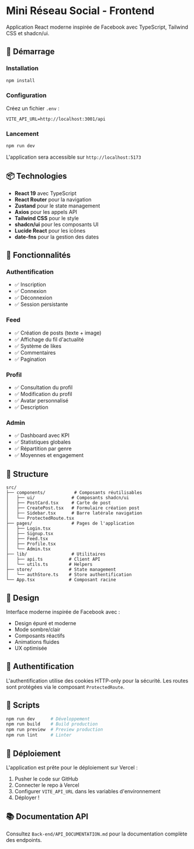 # Mini Réseau Social - Frontend

Application React moderne inspirée de Facebook avec TypeScript, Tailwind CSS et shadcn/ui.

## 🚀 Démarrage

### Installation

```bash
npm install
```

### Configuration

Créez un fichier `.env` :

```env
VITE_API_URL=http://localhost:3001/api
```

### Lancement

```bash
npm run dev
```

L'application sera accessible sur `http://localhost:5173`

## 📦 Technologies

- **React 19** avec TypeScript
- **React Router** pour la navigation
- **Zustand** pour le state management
- **Axios** pour les appels API
- **Tailwind CSS** pour le style
- **shadcn/ui** pour les composants UI
- **Lucide React** pour les icônes
- **date-fns** pour la gestion des dates

## 🎨 Fonctionnalités

### Authentification
- ✅ Inscription
- ✅ Connexion
- ✅ Déconnexion
- ✅ Session persistante

### Feed
- ✅ Création de posts (texte + image)
- ✅ Affichage du fil d'actualité
- ✅ Système de likes
- ✅ Commentaires
- ✅ Pagination

### Profil
- ✅ Consultation du profil
- ✅ Modification du profil
- ✅ Avatar personnalisé
- ✅ Description

### Admin
- ✅ Dashboard avec KPI
- ✅ Statistiques globales
- ✅ Répartition par genre
- ✅ Moyennes et engagement

## 📁 Structure

```
src/
├── components/           # Composants réutilisables
│   ├── ui/              # Composants shadcn/ui
│   ├── PostCard.tsx     # Carte de post
│   ├── CreatePost.tsx   # Formulaire création post
│   ├── Sidebar.tsx      # Barre latérale navigation
│   └── ProtectedRoute.tsx
├── pages/               # Pages de l'application
│   ├── Login.tsx
│   ├── Signup.tsx
│   ├── Feed.tsx
│   ├── Profile.tsx
│   └── Admin.tsx
├── lib/                 # Utilitaires
│   ├── api.ts          # Client API
│   └── utils.ts        # Helpers
├── store/              # State management
│   └── authStore.ts    # Store authentification
└── App.tsx             # Composant racine
```

## 🎨 Design

Interface moderne inspirée de Facebook avec :
- Design épuré et moderne
- Mode sombre/clair
- Composants réactifs
- Animations fluides
- UX optimisée

## 🔐 Authentification

L'authentification utilise des cookies HTTP-only pour la sécurité.
Les routes sont protégées via le composant `ProtectedRoute`.

## 📝 Scripts

```bash
npm run dev      # Développement
npm run build    # Build production
npm run preview  # Preview production
npm run lint     # Linter
```

## 🚀 Déploiement

L'application est prête pour le déploiement sur Vercel :

1. Pusher le code sur GitHub
2. Connecter le repo à Vercel
3. Configurer `VITE_API_URL` dans les variables d'environnement
4. Déployer !

## 📚 Documentation API

Consultez `Back-end/API_DOCUMENTATION.md` pour la documentation complète des endpoints.
